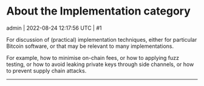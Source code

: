 # About the Implementation category

admin | 2022-08-24 12:17:56 UTC | #1

For discussion of (practical) implementation techniques, either for particular Bitcoin software, or that may be relevant to many implementations.

For example, how to minimise on-chain fees, or how to applying fuzz testing, or how to avoid leaking private keys through side channels, or how to prevent supply chain attacks.

-------------------------

